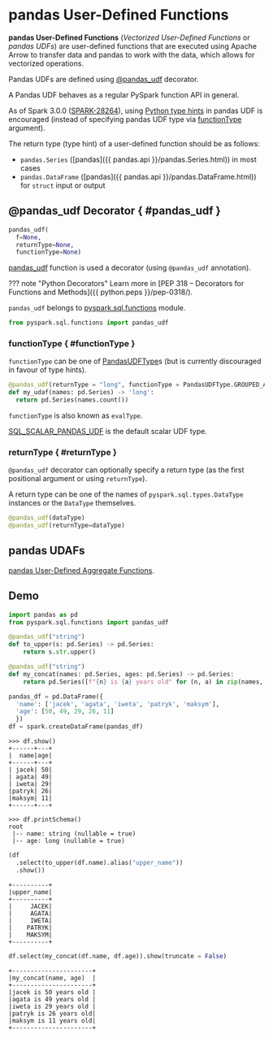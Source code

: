 # pandas User-Defined Functions

**pandas User-Defined Functions** (_Vectorized User-Defined Functions_ or _pandas UDFs_) are user-defined functions that are executed using Apache Arrow to transfer data and pandas to work with the data, which allows for vectorized operations.

Pandas UDFs are defined using [@pandas_udf](#pandas_udf) decorator.

A Pandas UDF behaves as a regular PySpark function API in general.

As of Spark 3.0.0 ([SPARK-28264](https://issues.apache.org/jira/browse/SPARK-28264)), using [Python type hints](https://www.python.org/dev/peps/pep-0484) in pandas UDF is encouraged (instead of specifying pandas UDF type via [functionType](#functionType) argument).

The return type (type hint) of a user-defined function should be as follows:

* `pandas.Series` ([pandas]({{ pandas.api }}/pandas.Series.html)) in most cases
* `pandas.DataFrame` ([pandas]({{ pandas.api }}/pandas.DataFrame.html)) for `struct` input or output

## @pandas_udf Decorator { #pandas_udf }

```py
pandas_udf(
  f=None,
  returnType=None,
  functionType=None)
```

[pandas_udf](../pyspark/sql/pandas/functions.md#pandas_udf) function is used a decorator (using `@pandas_udf` annotation).

??? note "Python Decorators"
    Learn more in [PEP 318 – Decorators for Functions and Methods]({{ python.peps }}/pep-0318/).

`pandas_udf` belongs to [pyspark.sql.functions](../pyspark/sql/functions.md) module.

```py
from pyspark.sql.functions import pandas_udf
```

### functionType { #functionType }

`functionType` can be one of [PandasUDFType](../pyspark/sql/pandas/PandasUDFType.md)s (but is currently discouraged in favour of type hints).

```py
@pandas_udf(returnType = "long", functionType = PandasUDFType.GROUPED_AGG)
def my_udaf(names: pd.Series) -> 'long':
  return pd.Series(names.count())
```

`functionType` is also known as `evalType`.

[SQL_SCALAR_PANDAS_UDF](../sql/PythonEvalType.md#SQL_SCALAR_PANDAS_UDF) is the default scalar UDF type.

### returnType { #returnType }

`@pandas_udf` decorator can optionally specify a return type (as the first positional argument or using `returnType`).

A return type can be one of the names of `pyspark.sql.types.DataType` instances or the `DataType` themselves.

```py
@pandas_udf(dataType)
@pandas_udf(returnType=dataType)
```

## pandas UDAFs

[pandas User-Defined Aggregate Functions](../pandas-udafs/index.md).

## Demo

```py
import pandas as pd
from pyspark.sql.functions import pandas_udf
```

```py
@pandas_udf("string")
def to_upper(s: pd.Series) -> pd.Series:
    return s.str.upper()
```

```py
@pandas_udf("string")
def my_concat(names: pd.Series, ages: pd.Series) -> pd.Series:
    return pd.Series([f"{n} is {a} years old" for (n, a) in zip(names, ages)])
```

```py
pandas_df = pd.DataFrame({
  'name': ['jacek', 'agata', 'iweta', 'patryk', 'maksym'],
  'age': [50, 49, 29, 26, 11]
  })
df = spark.createDataFrame(pandas_df)
```

```text
>>> df.show()
+------+---+
|  name|age|
+------+---+
| jacek| 50|
| agata| 49|
| iweta| 29|
|patryk| 26|
|maksym| 11|
+------+---+
```

```text
>>> df.printSchema()
root
 |-- name: string (nullable = true)
 |-- age: long (nullable = true)
```

```py
(df
  .select(to_upper(df.name).alias("upper_name"))
  .show())
```

```text
+----------+
|upper_name|
+----------+
|     JACEK|
|     AGATA|
|     IWETA|
|    PATRYK|
|    MAKSYM|
+----------+
```

```py
df.select(my_concat(df.name, df.age)).show(truncate = False)
```

```text
+----------------------+
|my_concat(name, age)  |
+----------------------+
|jacek is 50 years old |
|agata is 49 years old |
|iweta is 29 years old |
|patryk is 26 years old|
|maksym is 11 years old|
+----------------------+
```
